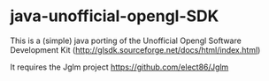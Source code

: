 java-unofficial-opengl-SDK
==========================

This is a (simple) java porting of the Unofficial Opengl Software Development Kit (http://glsdk.sourceforge.net/docs/html/index.html)

It requires the Jglm project https://github.com/elect86/Jglm
